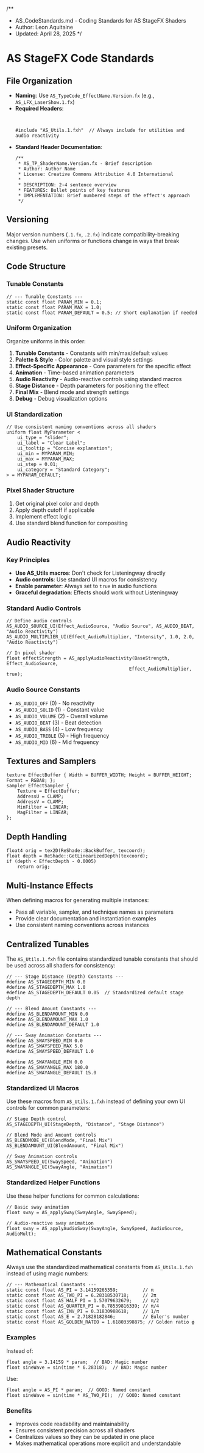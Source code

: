 /**
 * AS_CodeStandards.md - Coding Standards for AS StageFX Shaders
 * Author: Leon Aquitaine
 * Updated: April 28, 2025
 */

# AS StageFX Code Standards

## File Organization

- **Naming**: Use `AS_TypeCode_EffectName.Version.fx` (e.g., `AS_LFX_LaserShow.1.fx`)
- **Required Headers**:
  ```hlsl
  
  
  #include "AS_Utils.1.fxh"  // Always include for utilities and audio reactivity
  ```
- **Standard Header Documentation**:
  ```hlsl
  /**
   * AS_TP_ShaderName.Version.fx - Brief description
   * Author: Author Name
   * License: Creative Commons Attribution 4.0 International
   * 
   * DESCRIPTION: 2-4 sentence overview
   * FEATURES: Bullet points of key features
   * IMPLEMENTATION: Brief numbered steps of the effect's approach
   */
  ```

## Versioning

Major version numbers (`.1.fx`, `.2.fx`) indicate compatibility-breaking changes. Use when uniforms or functions change in ways that break existing presets.

## Code Structure

### Tunable Constants
```hlsl
// --- Tunable Constants ---
static const float PARAM_MIN = 0.1;
static const float PARAM_MAX = 1.0;
static const float PARAM_DEFAULT = 0.5; // Short explanation if needed
```

### Uniform Organization
Organize uniforms in this order:
1. **Tunable Constants** - Constants with min/max/default values
2. **Palette & Style** - Color palette and visual style settings
3. **Effect-Specific Appearance** - Core parameters for the specific effect
4. **Animation** - Time-based animation parameters 
5. **Audio Reactivity** - Audio-reactive controls using standard macros
6. **Stage Distance** - Depth parameters for positioning the effect
7. **Final Mix** - Blend mode and strength settings
8. **Debug** - Debug visualization options

### UI Standardization
```hlsl
// Use consistent naming conventions across all shaders
uniform float MyParameter <
    ui_type = "slider";
    ui_label = "Clear Label";
    ui_tooltip = "Concise explanation";
    ui_min = MYPARAM_MIN;
    ui_max = MYPARAM_MAX;
    ui_step = 0.01;
    ui_category = "Standard Category";
> = MYPARAM_DEFAULT;
```

### Pixel Shader Structure
1. Get original pixel color and depth
2. Apply depth cutoff if applicable
3. Implement effect logic
4. Use standard blend function for compositing

## Audio Reactivity

### Key Principles
- **Use AS_Utils macros**: Don't check for Listeningway directly
- **Audio controls**: Use standard UI macros for consistency 
- **Enable parameter**: Always set to `true` in audio functions
- **Graceful degradation**: Effects should work without Listeningway

### Standard Audio Controls
```hlsl
// Define audio controls
AS_AUDIO_SOURCE_UI(Effect_AudioSource, "Audio Source", AS_AUDIO_BEAT, "Audio Reactivity")
AS_AUDIO_MULTIPLIER_UI(Effect_AudioMultiplier, "Intensity", 1.0, 2.0, "Audio Reactivity")

// In pixel shader
float effectStrength = AS_applyAudioReactivity(BaseStrength, Effect_AudioSource, 
                                             Effect_AudioMultiplier, true);
```

### Audio Source Constants
- `AS_AUDIO_OFF` (0) - No reactivity
- `AS_AUDIO_SOLID` (1) - Constant value
- `AS_AUDIO_VOLUME` (2) - Overall volume
- `AS_AUDIO_BEAT` (3) - Beat detection
- `AS_AUDIO_BASS` (4) - Low frequency
- `AS_AUDIO_TREBLE` (5) - High frequency
- `AS_AUDIO_MID` (6) - Mid frequency

## Textures and Samplers
```hlsl
texture EffectBuffer { Width = BUFFER_WIDTH; Height = BUFFER_HEIGHT; Format = RGBA8; };
sampler EffectSampler { 
    Texture = EffectBuffer; 
    AddressU = CLAMP; 
    AddressV = CLAMP; 
    MinFilter = LINEAR; 
    MagFilter = LINEAR; 
};
```

## Depth Handling
```hlsl
float4 orig = tex2D(ReShade::BackBuffer, texcoord);
float depth = ReShade::GetLinearizedDepth(texcoord);
if (depth < EffectDepth - 0.0005)
    return orig;
```

## Multi-Instance Effects
When defining macros for generating multiple instances:
- Pass all variable, sampler, and technique names as parameters
- Provide clear documentation and instantiation examples
- Use consistent naming conventions across instances

## Centralized Tunables

The `AS_Utils.1.fxh` file contains standardized tunable constants that should be used across all shaders for consistency:

```hlsl
// --- Stage Distance (Depth) Constants ---
#define AS_STAGEDEPTH_MIN 0.0
#define AS_STAGEDEPTH_MAX 1.0
#define AS_STAGEDEPTH_DEFAULT 0.05  // Standardized default stage depth

// --- Blend Amount Constants ---
#define AS_BLENDAMOUNT_MIN 0.0
#define AS_BLENDAMOUNT_MAX 1.0
#define AS_BLENDAMOUNT_DEFAULT 1.0

// --- Sway Animation Constants ---
#define AS_SWAYSPEED_MIN 0.0
#define AS_SWAYSPEED_MAX 5.0
#define AS_SWAYSPEED_DEFAULT 1.0

#define AS_SWAYANGLE_MIN 0.0
#define AS_SWAYANGLE_MAX 180.0
#define AS_SWAYANGLE_DEFAULT 15.0
```

### Standardized UI Macros

Use these macros from `AS_Utils.1.fxh` instead of defining your own UI controls for common parameters:

```hlsl
// Stage Depth control
AS_STAGEDEPTH_UI(StageDepth, "Distance", "Stage Distance")

// Blend Mode and Amount controls
AS_BLENDMODE_UI(BlendMode, "Final Mix")
AS_BLENDAMOUNT_UI(BlendAmount, "Final Mix")

// Sway Animation controls
AS_SWAYSPEED_UI(SwaySpeed, "Animation")
AS_SWAYANGLE_UI(SwayAngle, "Animation")
```

### Standardized Helper Functions

Use these helper functions for common calculations:

```hlsl
// Basic sway animation
float sway = AS_applySway(SwayAngle, SwaySpeed);

// Audio-reactive sway animation
float sway = AS_applyAudioSway(SwayAngle, SwaySpeed, AudioSource, AudioMult);
```

## Mathematical Constants

Always use the standardized mathematical constants from `AS_Utils.1.fxh` instead of using magic numbers:

```hlsl
// --- Mathematical Constants ---
static const float AS_PI = 3.14159265359;         // π
static const float AS_TWO_PI = 6.28318530718;     // 2π
static const float AS_HALF_PI = 1.57079632679;    // π/2
static const float AS_QUARTER_PI = 0.78539816339; // π/4
static const float AS_INV_PI = 0.31830988618;     // 1/π
static const float AS_E = 2.71828182846;          // Euler's number
static const float AS_GOLDEN_RATIO = 1.61803398875; // Golden ratio φ
```

### Examples

Instead of:
```hlsl
float angle = 3.14159 * param;  // BAD: Magic number
float sineWave = sin(time * 6.28318);  // BAD: Magic number
```

Use:
```hlsl
float angle = AS_PI * param;  // GOOD: Named constant
float sineWave = sin(time * AS_TWO_PI);  // GOOD: Named constant
```

### Benefits
- Improves code readability and maintainability
- Ensures consistent precision across all shaders
- Centralizes values so they can be updated in one place
- Makes mathematical operations more explicit and understandable